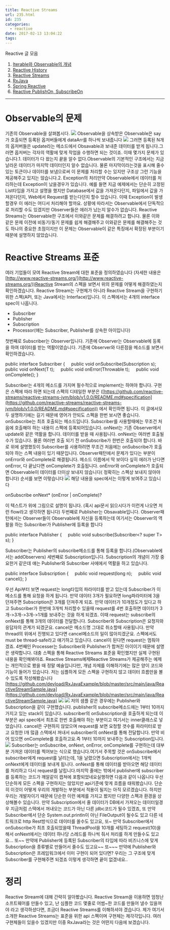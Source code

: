 ```yaml
---
title: Reactive Streams
url: 235.html
id: 235
categories:
  - reactive
date: 2017-02-13 13:04:22
tags:
---
```


Reactive 글 모음

1.  [Iterable와 Observable의 개념](https://ahea.wordpress.com/2017/02/02/iterable%ec%99%80-observable%ec%9d%98-%ea%b0%9c%eb%85%90/)
2.  [Reactive History](https://ahea.wordpress.com/2017/02/03/reactive-history/)
3.  [Reactive Streams](https://ahea.wordpress.com/2017/02/13/reactive-streams/)
4.  [RxJava](https://ahea.wordpress.com/2017/02/13/rxjava/)
5.  [Spring Reactive](https://ahea.wordpress.com/2017/02/15/spring-reactive/)
6.  [Reactive PublishOn, SubscribeOn](https://ahea.wordpress.com/2017/02/20/reactive-publishon-subscribeon/)

* * *

Observable의 문제
==============

기존의 Observable을 살펴봅시다. ![](http://ahea.files.wordpress.com/2017/02/40faf85dfe4048cf6074a6c6490b9830.png) Observable을 상속받은 Observable은 say가 호출되면 등록된 옵저버들에게 dataArr를 하나씩 보내줍니다 ![](http://ahea.files.wordpress.com/2017/02/5d33887faceb51a00668523be9cb44eb.png) 그러면 등록된 N개의 옵저버들은 update라는 메소드에서 Obsavable과 보내준 데이터를 받게 됩니다.그러면 옵저버는 각자의 역활에 맞게 작업을 수행하면 되는 것이죠. 이때 몇가지 문제가 있습니다.1. 데이터가 다 왔는지 끝을 알수 없다.Observable의 기본적인 구조에서는 지금 날라온 데이터가 마지막 데이터인지 알수 없습니다. 물론 마지막이라는것을 표시해 줄수있는 토큰이나 데이터를 보냄으로써 이 문제를 처리할 수는 있지만 구조상 그런 기능을 제공해주고 있지는 않습니다.2. Exception의 처리만약 Observable에서 데이터를 처리하는데 Exception이 났을경우가 있습니다. 예를 들면 지금 예제에서는 단순히 고정된 List타입을 가지고 설명을 했지만 Database에서 값을 가져온다던지, 파일에서 값을 가져온다던지, Web에서 Request를 받는다던지 할수 있습니다. 이때 Exception이 발생할경우 이 에러는 어디서 처리해야 할까요. 상황에 따라서는 Observable에서 단독적으로 처리할 수도 있겠지만 Observer들은 에러가 났는지 알수가 없습니다. Reactive Streams는 Observable한 구조에서 이와같은 문제를 해결하려고 합니다. 물론 이와 같은 문제 이전에 비동기/동기 문제를 쉽게 해결해주고 이와같은 문제를 해결해주는 것도 하나의 중요한 초점이지만 이 문제는 Observable이 같은 특징에서 확장된 부분이기 때문에 설명하지 않았습니다.

Reactive Streams 표준
===================

여러 기업들이 모여 Reactive Stream에 대한 표준을 정의하였습니다 (자세한 내용은 [http://www.reactive-streams.org/](http://www.reactive-streams.org/))Reactive Stream의 스펙을 보면서 위의 문제를 어떻게 해결하였는지 확인하겠습니다. Reactive Stream는 구현체가 아니라 Reactive Stream을 구현하기 위한 스펙(API, 또는 Java에서는 Interface)입니다. 이 스펙에서는 4개의 interface spec이 나옵니다.

*   Subscriber
*   Publisher
*   Subscription
*   Processor(얘는 Subscriber, Publisher를 상속한 아이입니다)

첫번째로 Subscriber는 Observer입니다. 기존에 Observer는 Observable에 등록을 하여 데이터를 받는 역활이였습니다. 기존에 Observer와 다른점을 메소드를 보면서 확인하겠습니다.

public interface Subscriber {
    public void onSubscribe(Subscription s);
    public void onNext(T t);
    public void onError(Throwable t);
    public void onComplete();
}

Subscriber는 4개의 메소드를 가지며 필수적으로 implement는 하여야 합니다. 구현은 스펙에 따라 하면 되는데 스펙의 디테일한 부분은 ([https://github.com/reactive-streams/reactive-streams-jvm/blob/v1.0.0/README.md#specification](https://github.com/reactive-streams/reactive-streams-jvm/blob/v1.0.0/README.md#specification)) 에서 확인하면 됩니다. 이 글에서모두 설명하기에는 길기 때문에 영어가 안되도 스펙을 한번 보시면 좋습니다. onSubscribe는 최초 호출되는 메소드입니다. Subscriber를 사용할때에는 무조건 처음에 호출해야 하는 내용이 스펙에 등록되어있습니다. onNext는 기존 Observer에서 update와 같은 역활을 합니다. 데이터를 받을 때 사용됩니다. onNext는 여러번 호출될수가 있습니다. 물론 여러번 호출 되기 전 onSubscribe가 한번은 호출되야 합니다. 바로 위에 설명했듯이 Subscriber를 사용하려면 무조건 처음에는 onSubscribe가 호출되야 하는 스펙 내용이 있기 때문입니다. Observer패턴에서 문제가 있다는 부분이 onError와 onComplete로 해결됩니다. 메소드 이름에서 딱 보이다 싶히 에러가 난다면 onError, 다 끝났다면 onComplete가 호출됩니다. onError와 onComplete가 호출되면 Observable이 데이터를 더이상 보내지 않습니다( 정확히는 스펙상 보내지 않아야 합니다) 순서를 보면 이렇습니다 ![](http://ahea.files.wordpress.com/2017/02/9afe0ddaa7613807908d01413dc32859.png) 해당 내용을 spec에서는 이렇게 보여주고 있습니다

onSubscribe onNext* (onError | onComplete)?

이 텍스트가 위에 그림으로 설명이 됩니다. (혹시 api문서 읽으시다가 이런게 나오면 저런 flow라고 생각하면 됩니다) 두번째로 Publisher는 Obsavable입니다. Observer패턴에서는 Observer들이 Observable에 자신을 등록하는데 여기서는 Observer의 역활을 하는 Subscriber가 Publisher에 등록을 합니다

public interface Publisher {
    public void subscribe(Subscriber<? super T> s);
}

Subscriber는 Publisher의 subscribe메소드를 통해 등록을 합니다.(Observable에서는 addObservers) 세번째로 Subscription입니다. Subscription의 개념이 가장 중요한거 같은데 얘는 Publisher와 Subscriber 사에에서 역활을 하고 있습니다.

public interface Subscription {
    public void request(long n);
    public void cancel();
}

우선 Api부터 보면 request는 long타입의 파라미터를 받고 있는데 Subscriber가 이 메소드를 통해 요청을 하게 됩니다. 만약 데이터 3개가 필요하면 long파라미터에 3을 던져주면 Subscription은 3개를 던져주게 되죠. 만약 데이터가 10개정도가 있다고 하고 Subscriber가 한번에 3개씩 처리할수 있을때 request를 4번 호출하면 데이터가 3개->3개->3개->1개를 보내주는 것을 하게 되겠죠. 이때 request는 subscribe의 onNext를 통해 3개의 데이터를 전달합니다. Subscriber와 Subscription은 요청자와 응답자의 관계가 되겠군요. cancel은 메소드명 그대로 취소할때 사용됩니다. 만약 thread의 위에서 진행되고 있다면 cancel메소드의 일이 많아지겠군요. 스펙에서도 must be thread-safe라고 얘기하고 있습니다. cancel이 된다면 request는 멈춰야 겠죠. 4번째인 Processer는 Subscriber와 Publisher가 합쳐진 아이이기 때문에 설명은 생략합니다. 대충 스펙을 통해 Reactive Streams 표준을 확인했지만 실제 구현된 내용을 확인해봐야죠. Reactive Streams예제Reactive Streams가 제공해주는 예제는 개인적으로 봤을 때 정말 예술입니다만, 개념 자체를 이해하기에는 많은 양이 코드와 기능이 들어가 있습니다. 저는 심플하게 모든 스펙을 구현하지 않고 데이터 흐름만을 볼수 있도록 작성해봤습니다[https://github.com/devload/RxJavaExample/blob/master/src/main/java/ReactiveStreamSample.java](https://github.com/devload/RxJavaExample/blob/master/src/main/java/ReactiveStreamSample.java) ![](http://ahea.files.wordpress.com/2017/02/af99a7001b5889a906918a49ad6a5dc4.png) ![](http://ahea.files.wordpress.com/2017/02/05e5639d9d19f8eba427d963be838e6b.png) 저의 샘플 같은 경우에는 Publisher와 Subscription을 같이 구현했습니다. publisher의 subscribe메소드에는 1부터 10까지 가지고 있는 stack이 있습니다. subscriber의 onSubscription을 호출하게 되는데 이부분은 api spec에서 최초로 한번 호출해야 하는 부분이고 여기서는 inner클래스로 넣었습니다. cancel은 구현하지 않았으며 request를 보면 요청할 갯수를 파라미터로 받고 요청한 l개 많큼 스택에서 꺼내서 subscriber의 onNext를 통해 전달합니다. 만약 비어 있으면 onComplete를 호출하고요.즉 1부터 10까지 보내주는 Subscription입니다. ![](http://ahea.files.wordpress.com/2017/02/7168660c3be86ea52235868b33935e02.png) Subscriber는 onSubscribe, onNext, onError, onComplete를 구현하는데 대부분 가져온 데이터를 찍어보는 식으로 했습니다.여기서 주목할 것은 onSubscribe에서 subscriber에게 request를 날리는데, 1을 날렸으면 Subscription에서는 1개씩 onNext에게 데이터를 보내게 됩니다. onNext를 통해 데이터를 받아오면 해당 데이터를 처리하고 다시 request를 날립니다.마지막 줄에는 밖에서 publisher에 subscriber를 등록하는 코드가 깨알같이 캡쳐에 포함되었네요실행하면 다음과 같이 나옵니다 우선 단순하게 모든 스펙을 구현하지는 않았지만 api기준에 맞게 흐름을 태워봤습니다. 단순히 이것이 어떻게 우리의 개발하는 부분에서 적용이 될지는 아직 모르겠습니다. 하지만 우리는 개발자이기 때문에 단순한 이런 예제를 가지고 봤지만 다양한 스펙과 환경을 상상해볼수 있습니다. 만약 Subscription에서 줄 데이터가 DB에서 가져오는 데이터일경우 지금처럼 스택에서 꺼내오는 코드가 아닌 다른 jdbc코드가 될수 있겠죠, 또 만약 Subscriber에서 단순 System.out.println이 아닌 FileOutput이 될수도 있고 다른 네트워크로 http Rest방식으로 데이터를 쏠수도 있고요, 또~ 만약 Subscriber에서 onSubscribe가 최초 호출되었을때 ThreadPool을 10개를 세팅하고 request(10)을 해서 onNext에서는 데이터 하나당 스레드를 하나씩 줘서 처리를 하게 만들수도 있고요… 또~~ 만약에 Publisher에 등록된 Subscriber의 타입에 따라 비즈니스에 맞게 Subscription을 종류별로 만들어서 줄수도 있고요~~ 또~~~ 만약에 Publisher와 Subscription은 프레임워크에서 이미 구현이 되어 있다면? 우리는 그 구조에 맞게 Subscriber를 구현해주면 되겠죠 이렇게 생각하면 끝이 없겠네요..

정리
==

Reactive Stream에 대해 간략히 알아봤습니다. Reactive Stream을 이용하면 엄청난 소프트웨어를 만들수 있고, 난 심플한 코드 몇줄로 어썸~한 코드를 만들어 낼수 있을꺼야 라고 생각하셨다면, 조금더 Reactive Streams를 이해하셔야 겠습니다. 제가 여기서 소개한 Reactive Streams는 표준을 위한 api 스펙이며 구현체는 제각각입니다. 여러 구현체들이 있을수 있겠지만 이중 RxJava라는 것은 어떤지 다음에 보겠습니다.